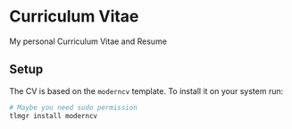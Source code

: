 # Curriculum Vitae
My personal Curriculum Vitae and Resume

## Setup

The CV is based on the `moderncv` template. To install it on your system run:

```bash
# Maybe you need sudo permission
tlmgr install moderncv
```
